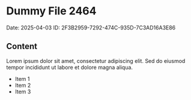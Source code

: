 # Dummy File 2464

Date: 2025-04-03
ID: 2F3B2959-7292-474C-935D-7C3AD16A3E86

## Content

Lorem ipsum dolor sit amet, consectetur adipiscing elit.
Sed do eiusmod tempor incididunt ut labore et dolore magna aliqua.

* Item 1
* Item 2
* Item 3
